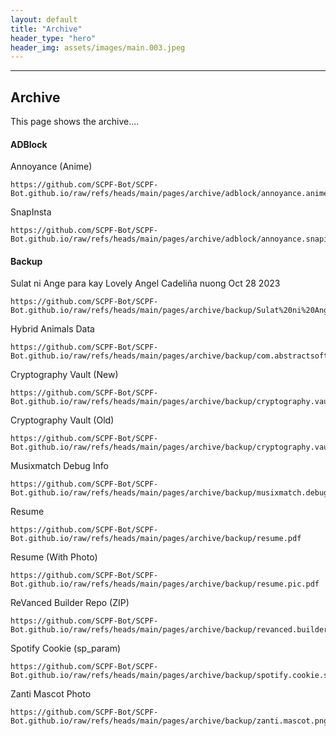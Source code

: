 ```yaml
---
layout: default
title: "Archive"
header_type: "hero"
header_img: assets/images/main.003.jpeg
---
```

---

## Archive

This page shows the archive....

#### ADBlock

Annoyance (Anime)

```
https://github.com/SCPF-Bot/SCPF-Bot.github.io/raw/refs/heads/main/pages/archive/adblock/annoyance.anime.txt
```

SnapInsta

```
https://github.com/SCPF-Bot/SCPF-Bot.github.io/raw/refs/heads/main/pages/archive/adblock/annoyance.snapinsta.txt
```

#### Backup

Sulat ni Ange para kay Lovely Angel Cadeliña nuong Oct 28 2023

```
https://github.com/SCPF-Bot/SCPF-Bot.github.io/raw/refs/heads/main/pages/archive/backup/Sulat%20ni%20Ange%20para%20kay%20Lovely%20Angel%20Cadeli%C3%B1a%20nuong%20Oct%2028%202023.txt
```

Hybrid Animals Data

```
https://github.com/SCPF-Bot/SCPF-Bot.github.io/raw/refs/heads/main/pages/archive/backup/com.abstractsoft.hybridanimals.mod.7z
```

Cryptography Vault (New)

```
https://github.com/SCPF-Bot/SCPF-Bot.github.io/raw/refs/heads/main/pages/archive/backup/cryptography.vault.new.kdbx
```

Cryptography Vault (Old)

```
https://github.com/SCPF-Bot/SCPF-Bot.github.io/raw/refs/heads/main/pages/archive/backup/cryptography.vault.old.kdbx
```

Musixmatch Debug Info

```
https://github.com/SCPF-Bot/SCPF-Bot.github.io/raw/refs/heads/main/pages/archive/backup/musixmatch.debug.info.txt
```

Resume

```
https://github.com/SCPF-Bot/SCPF-Bot.github.io/raw/refs/heads/main/pages/archive/backup/resume.pdf
```

Resume (With Photo)

```
https://github.com/SCPF-Bot/SCPF-Bot.github.io/raw/refs/heads/main/pages/archive/backup/resume.pic.pdf
```

ReVanced Builder Repo (ZIP)

```
https://github.com/SCPF-Bot/SCPF-Bot.github.io/raw/refs/heads/main/pages/archive/backup/revanced.builder.zip
```

Spotify Cookie (sp_param)

```
https://github.com/SCPF-Bot/SCPF-Bot.github.io/raw/refs/heads/main/pages/archive/backup/spotify.cookie.sp.param.txt
```

Zanti Mascot Photo

```
https://github.com/SCPF-Bot/SCPF-Bot.github.io/raw/refs/heads/main/pages/archive/backup/zanti.mascot.png
```
